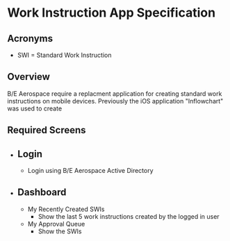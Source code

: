 # Work Instruction App Specification

## Acronyms

- SWI = Standard Work Instruction 

## Overview

B/E Aerospace require a replacment application for creating standard work instructions on mobile devices. 
Previously the iOS application "Inflowchart" was used to create 

## Required Screens

- ## Login 
    - Login using B/E Aerospace Active Directory
- ## Dashboard
    - My Recently Created SWIs
        - Show the last 5 work instructions created by the logged in user
    - My Approval Queue
        - Show the SWIs

